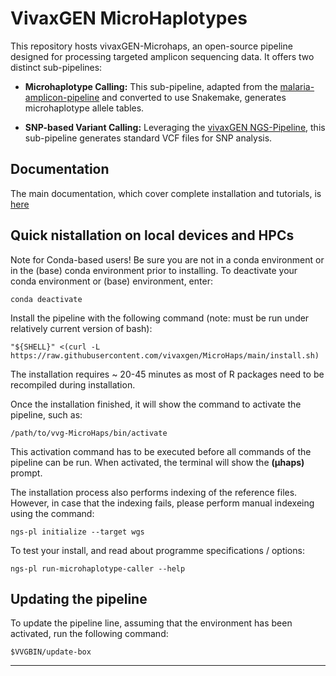 # VivaxGEN MicroHaplotypes

This repository hosts vivaxGEN-Microhaps, an open-source pipeline designed for processing targeted amplicon sequencing data. It offers two distinct sub-pipelines:

* **Microhaplotype Calling:** This sub-pipeline, adapted from the
  [malaria-amplicon-pipeline](https://github.com/broadinstitute/malaria-amplicon-pipeline/) and converted to use Snakemake, generates microhaplotype allele tables.

* **SNP-based Variant Calling:** Leveraging the [vivaxGEN NGS-Pipeline](https://github.com/vivaxgen/ngs-pipeline), this sub-pipeline generates standard VCF files for SNP analysis.


## Documentation

The main documentation, which cover complete installation and tutorials, is [here](https://vivaxgen-microhaps.readthedocs.io/en/latest/)


## Quick nistallation on local devices and HPCs

Note for Conda-based users!
Be sure you are not in a conda environment or in the (base) conda environment prior to installing. 
To deactivate your conda environment or (base) environment, enter:

	conda deactivate

Install the pipeline with the following command (note: must be run under
relatively current version of bash):

	"${SHELL}" <(curl -L https://raw.githubusercontent.com/vivaxgen/MicroHaps/main/install.sh)


The installation requires ~ 20-45 minutes as most of R packages need to be recompiled
during installation.

Once the installation finished, it will show the command to activate the
pipeline, such as:

	/path/to/vvg-MicroHaps/bin/activate

This activation command has to be executed before all commands of the pipeline
can be run.
When activated, the terminal will show the **(µhaps)** prompt.

The installation process also performs indexing of the reference files.
However, in case that the indexing fails, please perform manual indexeing
using the command:

	ngs-pl initialize --target wgs

 To test your install, and read about programme specifications / options:

 	ngs-pl run-microhaplotype-caller --help


## Updating the pipeline

To update the pipeline line, assuming that the environment has been activated,
run the following command:

	$VVGBIN/update-box

------------

